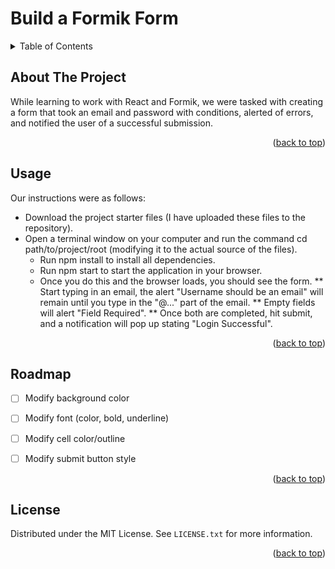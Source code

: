 <h1> Build a Formik Form</h1>

<details>
  <summary>Table of Contents</summary>
  <ol>
    <li>
      <a href="#about-the-project">About The Project</a>
    </li>
    <li><a href="#usage">Usage</a></li>
    <li><a href="#roadmap">Roadmap</a></li>
    <li><a href="#license">License</a></li>
  </ol>
</details>


<!-- ABOUT THE PROJECT -->
## About The Project

While learning to work with React and Formik, we were tasked with creating a form that took an email and password with conditions, alerted of errors, and notified the user of a successful submission. 

<p align="right">(<a href="#top">back to top</a>)</p>


<!-- USAGE EXAMPLES -->
## Usage

Our instructions were as follows: 
* Download the project starter files (I have uploaded these files to the repository).
* Open a terminal window on your computer and run the command cd path/to/project/root (modifying it to the actual source of the files).
  * Run npm install to install all dependencies.
  * Run npm start to start the application in your browser.
  * Once you do this and the browser loads, you should see the form.
      ** Start typing in an email, the alert "Username should be an email" will remain until you type in the "@..." part of the email.
      ** Empty fields will alert "Field Required".
      ** Once both are completed, hit submit, and a notification will pop up stating "Login Successful".

<p align="right">(<a href="#top">back to top</a>)</p>



<!-- ROADMAP -->
## Roadmap

- [ ] Modify background color
- [ ] Modify font (color, bold, underline)
- [ ] Modify cell color/outline
- [ ] Modify submit button style


<p align="right">(<a href="#top">back to top</a>)</p>



<!-- LICENSE -->
## License

Distributed under the MIT License. See `LICENSE.txt` for more information.

<p align="right">(<a href="#top">back to top</a>)</p>
